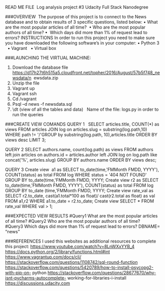 READ ME FILE 
Log analysis project #3 
Udacity Full Stack Nanodegree 

###OVERVIEW 
The purpose of this project is to connect to the News database and to obtain results of 3 specific questions, listed below: 
•	What are the most popular articles of all time? 
•	Who are the most popular authors of all time?
•	 Which days did more than 1% of request lead to errors? 
INSTRUCTIONS 
In order to run this project you need to make sure you have downloaded the following software’s in your computer:
•	Python 3  
•	Vagrant  
•	Virtual box  

###LAUNCHING THE VIRTUAL MACHINE:  
1.	Download the database file  https://d17h27t6h515a5.cloudfront.net/topher/2016/August/57b5f748_newsdata/n  ewsdata.zip  
2.	Unzip the file  
3.	Vagrant up  
4.	Vagrant ssh  
5.	Cd /vagrant  
6.	Psql –d news -f newsdata.sql  
7.	\dt (view of all the tables and data)  
Name of the file: logs.py in order to run the queries  

###CREATE VIEW COMANDS
QUERY 1  
SELECT articles.title, COUNT(*) as views FROM articles JOIN log on articles.slug = substring(log.path,10) WHERE path != '/'GROUP by substring(log.path, 10),articles.title ORDER BY views desc LIMIT 3; 


QUERY 2
SELECT authors.name, count(log.path) as views FROM authors left join articles on authors.id = articles.author left JOIN log on log.path like concat('%', articles.slug) GROUP BY authors.name ORDER BY views desc;  


QUERY 3 
Create view 
a1 as SELECT to_date(time,'FMMonth FMDD, YYYY'), COUNT(status) as total FROM log WHERE status = '404 NOT FOUND' GROUP BY to_date(time,'FMMonth FMDD, YYYY; 
Create view 
r2 as SELECT to_date(time,'FMMonth FMDD, YYYY'), COUNT(status) as total FROM log GROUP BY to_date (time,'FMMonth FMDD, YYYY; 
Create view 
rate_val as SELECT r2.to_date, cast(a1.total*100 as float)/ cast(r2.total as float) as val FROM a1,r2 WHERE a1.to_date = r2.to_date; 
Create view 
SELECT * FROM rate_val WHERE val > 1; 

###EXPECTED VIEW RESULTS 
#Query1 What are the most popular articles of all time? 
#Query2 Who are the most popular authors of all time? 
#Query3 Which days did more than 1% of request lead to errors? 
DBNAME= “news” 
      
###REFERENCES 
I used this websites as additional resources to complete this project: 
https://www.youtube.com/watch?v=8LnWXxYYB_4 
https://docs.python.org/2/library/functions.html#int https://www.vagrantup.com/docs/cli/ 
https://stackoverflow.com/questions/1108742/sql-round-function 
https://stackoverflow.com/questions/5420789/how-to-install-psycopg2-with-pip-on- python 
https://stackoverflow.com/questions/28677670/why-isnt-pycharms-autocomplete- working-for-libraries-i-install 
https://discussions.udacity.com 

